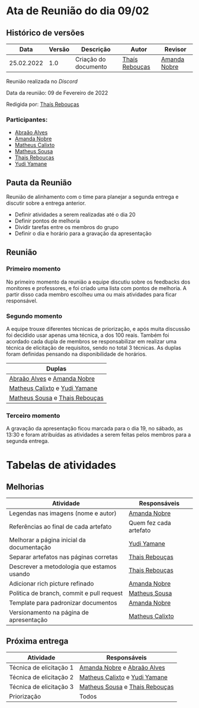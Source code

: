 # Ata de Reunião do dia 09/02

## Histórico de versões
| Data       | Versão | Descrição            | Autor                                         | Revisor                                      |
| ---------- | ------ | -------------------- | --------------------------------------------- | -------------------------------------------- |
| 25.02.2022 | 1.0    | Criação do documento | [Thaís Rebouças](https://github.com/Thais-ra) | [Amanda Nobre](https://github.com/AmandaNbr) |

Reunião realizada no _Discord_

Data da reunião: 09 de Fevereiro de 2022

Redigida por: [Thaís Rebouças](https://github.com/Thais-ra)

### Participantes:

- [Abraão Alves](https://github.com/Abraao1231) 
- [Amanda Nobre](https://github.com/AmandaNbr)
- [Matheus Calixto](https://github.com/matheuscvp)
- [Matheus Sousa](https://github.com/gatotabaco)
- [Thais Rebouças](https://github.com/Thais-ra)
- [Yudi Yamane](https://github.com/yudi-azvd)

## Pauta da Reunião

Reunião de alinhamento com o time para planejar a segunda entrega e discutir sobre a entrega anterior.

- Definir atividades a serem realizadas até o dia 20
- Definir pontos de melhoria
- Dividir tarefas entre os membros do grupo
- Definir o dia e horário para a gravação da apresentação

## Reunião
### Primeiro momento

No primeiro momento da reunião a equipe discutiu sobre os feedbacks dos monitores e professores, e foi criado uma lista com pontos de melhoria. A partir disso cada membro escolheu uma ou mais atividades para ficar responsável.

### Segundo momento

A equipe trouxe diferentes técnicas de priorização, e após muita discussão foi decidido usar apenas uma técnica, a dos 100 reais. Também foi acordado cada dupla de membros se responsabilizar em realizar uma técnica de elicitação de requisitos, sendo no total 3 técnicas. As duplas foram definidas pensando na disponibilidade de horários.

| Duplas                                                                                         |
| ---------------------------------------------------------------------------------------------- |
| [Abraão Alves](https://github.com/Abraao1231)  e [Amanda Nobre](https://github.com/AmandaNbr)  |
| [Matheus Calixto](https://github.com/matheuscvp) e [Yudi Yamane](https://github.com/yudi-azvd) |
| [Matheus Sousa](https://github.com/gatotabaco) e [Thais Rebouças](https://github.com/Thais-ra) |

### Terceiro momento

A gravação da apresentação ficou marcada para o dia 19, no sábado, as 13:30 e foram atribuídas as atividades a serem feitas pelos membros para a segunda entrega.

# Tabelas de atividades

## Melhorias

| Atividade                                  | Responsáveis                                     |
| ------------------------------------------ | ------------------------------------------------ |
| Legendas nas imagens (nome e autor)        | [Amanda Nobre](https://github.com/AmandaNbr)     |
| Referências ao final de cada artefato      | Quem fez cada artefato                           |
| Melhorar a página inicial da documentação  | [Yudi Yamane](https://github.com/yudi-azvd)      |
| Separar artefatos nas páginas corretas     | [Thais Rebouças](https://github.com/Thais-ra)    |
| Descrever a metodologia que estamos usando | [Thais Rebouças](https://github.com/Thais-ra)    |
| Adicionar rich picture refinado            | [Amanda Nobre](https://github.com/AmandaNbr)     |
| Politica de branch, commit e pull request  | [Matheus Sousa](https://github.com/gatotabaco)   |
| Template para padronizar documentos        | [Amanda Nobre](https://github.com/AmandaNbr)     |
| Versionamento na página de apresentação    | [Matheus Calixto](https://github.com/matheuscvp) |

## Próxima entrega

| Atividade               | Responsáveis                                                                                   |
| ----------------------- | ---------------------------------------------------------------------------------------------- |
| Técnica de elicitação 1 | [Amanda Nobre](https://github.com/AmandaNbr) e [Abraão Alves](https://github.com/Abraao1231)   |
| Técnica de elicitação 2 | [Matheus Calixto](https://github.com/matheuscvp) e [Yudi Yamane](https://github.com/yudi-azvd) |
| Técnica de elicitação 3 | [Matheus Sousa](https://github.com/gatotabaco) e [Thais Rebouças](https://github.com/Thais-ra) |
| Priorização             | Todos                                                                                          |
